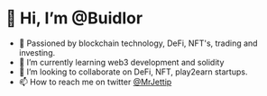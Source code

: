 
# 👋 Hi, I’m @Buidlor
- 👀 Passioned by blockchain technology, DeFi, NFT's, trading and investing.
- 🌱 I’m currently learning web3 development and solidity
- 💞️ I’m looking to collaborate on DeFi, NFT, play2earn startups.
- 📫 How to reach me on twitter [@MrJettip](https://twitter.com/MrJettip) 
